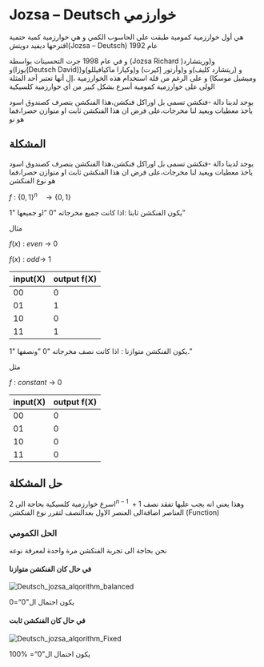 # Jozsa – Deutsch خوارزمي

هي أول خوارزمية كمومية طبقت على الحاسوب الكمي و
هي خوارزمية كمية حتمية اقترحها ديفيد دويتش(Jozsa – Deutsch)
 عام 1992 

و في عام 1998 جرت التحسينات بواسطة 
(Jozsa Richard )و(وريتشارد يوزا)و(Deutsch David)و
(ريتشارد كليف)و و(وأرتور إكيرت) و(وكيارا ماكيافيللو)و( وميشيل موسكا) و على الرغم من
قلة استخدام هذه الخوارزمية ،إل أنها تعتبر أحد المثلة الولى على خوارزمية كمومية أسرع بشكل كبير من أي خوارزمية كلسيكية



يوجد لدينا دالة -فنكشن تسمى بل اوراكل فنكشن،هذا الفنكشن يتصرف كصندوق اسود ياخذ معطيات ويعيد لنا مخرجات،على فرض ان هذا الفنكشن ثابت او متوازن حصرا،فما هو نو


## المشكلة
يوجد لدينا دالة -فنكشن تسمى بل اوراكل فنكشن،هذا الفنكشن يتصرف كصندوق اسود ياخذ معطيات ويعيد لنا مخرجات،على فرض ان هذا الفنكشن ثابت او متوازن حصرا،فما هو نوع الفنكشن

$f\::\:\left\{0,1\right\}^n\:\:\:\to \left\{0,1\right\}$


يكون الفنكشن ثابتا :اذا كانت جميع مخرجاته "0 ”او جميعها "1” 

مثال 

$f\left(x\right)\::\:even\:\to \:0$

$f\left(x\right)\::\:odd\to \:1$


<!-- جدول  -->
| input(X)    | output f(X) |
| ----------- | ----------- |
| 00          |  0          |
| 01          |  1          |
| 10          |  0          |
| 11          |  1          |

يكون الفنكشن متوازنا : اذا كانت نصف مخرجاته "0 ”ونصفها "1.” 


مثل 

$f\::\:constant\:\to \:0$


<!-- جدول  -->
| input(X)    | output f(X) |
| ----------- | ----------- |
| 00          |  0          |
| 01          |  0          |
| 10          |  0          |
| 11          |  0          |




## حل المشكلة

اسرع خوارزمية كلسيكية بحاجة الى $2^{n-1}\:+1$ وهذا يعني انه يجب عليها تفقد نصف العناصر اضافةالى العنصر الاول بعدالنصف لتقرر نوع الفنكشن
(Function)

### الحل الكمومي

نحن بحاجة الى تجربة الفنكشن مرة واحدة لمعرفة نوعه

#### في حال كان الفنكشن متوازنا


![Deutsch_jozsa_alqorithm_balanced](~/images/Deutsch_jozsa_alqorithm_balanced.png)

يكون احتمال ال"0“=0

#### في حال كان الفنكشن ثابت


![Deutsch_jozsa_alqorithm_Fixed](~/images/Deutsch_jozsa_alqorithm_Fixed.png)

يكون احتمال ال"0“= %100


